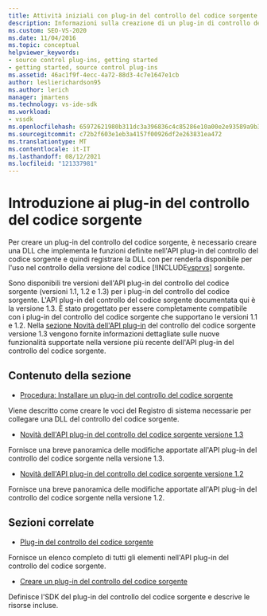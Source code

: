 ```yaml
---
title: Attività iniziali con plug-in del controllo del codice sorgente | Microsoft Docs
description: Informazioni sulla creazione di un plug-in di controllo del codice sorgente che implementa le funzioni definite nell'API plug-in del controllo del codice sorgente per l'uso nel controllo della versione del codice sorgente.
ms.custom: SEO-VS-2020
ms.date: 11/04/2016
ms.topic: conceptual
helpviewer_keywords:
- source control plug-ins, getting started
- getting started, source control plug-ins
ms.assetid: 46ac1f9f-4ecc-4a72-88d3-4c7e1647e1cb
author: leslierichardson95
ms.author: lerich
manager: jmartens
ms.technology: vs-ide-sdk
ms.workload:
- vssdk
ms.openlocfilehash: 65972621980b311dc3a396836c4c85286e10a00e2e93589a9b3aeaffc8627528
ms.sourcegitcommit: c72b2f603e1eb3a4157f00926df2e263831ea472
ms.translationtype: MT
ms.contentlocale: it-IT
ms.lasthandoff: 08/12/2021
ms.locfileid: "121337981"
---
```

# <a name="get-started-with-source-control-plug-ins"></a>Introduzione ai plug-in del controllo del codice sorgente
Per creare un plug-in del controllo del codice sorgente, è necessario creare una DLL che implementa le funzioni definite nell'API plug-in del controllo del codice sorgente e quindi registrare la DLL con per renderla disponibile per l'uso nel controllo della versione del codice [!INCLUDE[vsprvs](../../code-quality/includes/vsprvs_md.md)] sorgente.

 Sono disponibili tre versioni dell'API plug-in del controllo del codice sorgente (versioni 1.1, 1.2 e 1.3) per i plug-in del controllo del codice sorgente. L'API plug-in del controllo del codice sorgente documentata qui è la versione 1.3. È stato progettato per essere completamente compatibile con i plug-in del controllo del codice sorgente che supportano le versioni 1.1 e 1.2. Nella [sezione Novità dell'API plug-in](../../extensibility/internals/what-s-new-in-the-source-control-plug-in-api-version-1-3.md) del controllo del codice sorgente versione 1.3 vengono fornite informazioni dettagliate sulle nuove funzionalità supportate nella versione più recente dell'API plug-in del controllo del codice sorgente.

## <a name="in-this-section"></a>Contenuto della sezione
- [Procedura: Installare un plug-in del controllo del codice sorgente](../../extensibility/internals/how-to-install-a-source-control-plug-in.md)

 Viene descritto come creare le voci del Registro di sistema necessarie per collegare una DLL del controllo del codice sorgente.

- [Novità dell'API plug-in del controllo del codice sorgente versione 1.3](../../extensibility/internals/what-s-new-in-the-source-control-plug-in-api-version-1-3.md)

 Fornisce una breve panoramica delle modifiche apportate all'API plug-in del controllo del codice sorgente nella versione 1.3.

- [Novità dell'API plug-in del controllo del codice sorgente versione 1.2](../../extensibility/internals/what-s-new-in-the-source-control-plug-in-api-version-1-2.md)

 Fornisce una breve panoramica delle modifiche apportate all'API plug-in del controllo del codice sorgente nella versione 1.2.

## <a name="related-sections"></a>Sezioni correlate
- [Plug-in del controllo del codice sorgente](../../extensibility/source-control-plug-ins.md)

 Fornisce un elenco completo di tutti gli elementi nell'API plug-in del controllo del codice sorgente.

- [Creare un plug-in del controllo del codice sorgente](../../extensibility/internals/creating-a-source-control-plug-in.md)

 Definisce l'SDK del plug-in del controllo del codice sorgente e descrive le risorse incluse.

